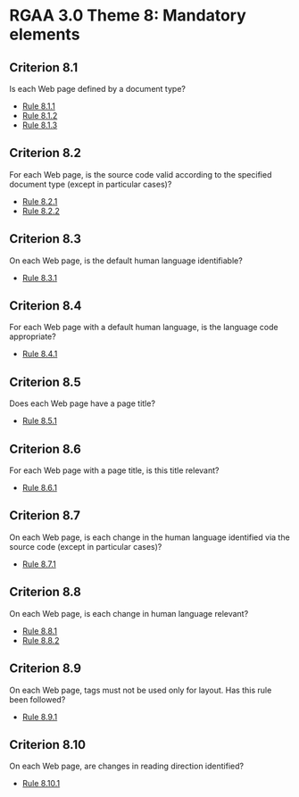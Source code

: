 
# RGAA 3.0 Theme 8: Mandatory elements

## Criterion 8.1
Is each Web page defined by a document type?
* [Rule 8.1.1](Rule-8-1-1.md)
* [Rule 8.1.2](Rule-8-1-2.md)
* [Rule 8.1.3](Rule-8-1-3.md)

## Criterion 8.2
For each Web page, is the source code valid according
to the specified document type (except in particular cases)?
* [Rule 8.2.1](Rule-8-2-1.md)
* [Rule 8.2.2](Rule-8-2-2.md)

## Criterion 8.3
On each Web page, is the default human language identifiable?
* [Rule 8.3.1](Rule-8-3-1.md)

## Criterion 8.4
For each Web page with a default human language,
is the language code appropriate?
* [Rule 8.4.1](Rule-8-4-1.md)

## Criterion 8.5
Does each Web page have a page title?
* [Rule 8.5.1](Rule-8-5-1.md)

## Criterion 8.6
 For each Web page with a page title, is this title relevant?
* [Rule 8.6.1](Rule-8-6-1.md)

## Criterion 8.7
On each Web page, is each change in the human language
identified via the source code (except in particular cases)?
* [Rule 8.7.1](Rule-8-7-1.md)

## Criterion 8.8
On each Web page, is each change in human language relevant?
* [Rule 8.8.1](Rule-8-8-1.md)
* [Rule 8.8.2](Rule-8-8-2.md)

## Criterion 8.9
On each Web page, tags must not be used only for layout.
Has this rule been followed?
* [Rule 8.9.1](Rule-8-9-1.md)

## Criterion 8.10
On each Web page, are changes in reading direction identified?
* [Rule 8.10.1](Rule-8-10-1.md)


